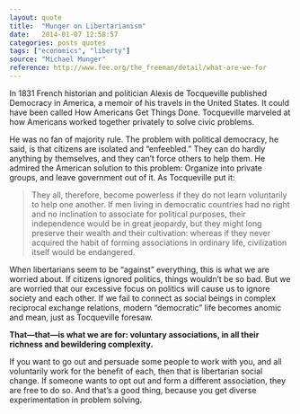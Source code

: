 ```yaml
---
layout: quote
title:  "Munger on Libertarianism"
date:   2014-01-07 12:58:57
categories: posts quotes
tags: ["economics", "liberty"]
source: "Michael Munger"
reference: http://www.fee.org/the_freeman/detail/what-are-we-for
---
```


In 1831 French historian and politician Alexis de Tocqueville published Democracy in America, a memoir of his travels in the United States. It could have been called How Americans Get Things Done. Tocqueville marveled at how Americans worked together privately to solve civic problems.

He was no fan of majority rule. The problem with political democracy, he said, is that citizens are isolated and “enfeebled.” They can do hardly anything by themselves, and they can’t force others to help them. He admired the American solution to this problem: Organize into private groups, and leave government out of it. As Tocqueville put it:

<blockquote>They all, therefore, become powerless if they do not learn voluntarily to help one another. If men living in democratic countries had no right and no inclination to associate for political purposes, their independence would be in great jeopardy, but they might long preserve their wealth and their cultivation: whereas if they never acquired the habit of forming associations in ordinary life, civilization itself would be endangered.</blockquote>

When libertarians seem to be “against” everything, this is what we are worried about. If citizens ignored politics, things wouldn’t be so bad. But we are worried that our excessive focus on politics will cause us to ignore society and each other. If we fail to connect as social beings in complex reciprocal exchange relations, modern “democratic” life becomes anomic and mean, just as Tocqueville foresaw.

<b>That—that—is what we are for: voluntary associations, in all their richness and bewildering complexity.</b>

If you want to go out and persuade some people to work with you, and all voluntarily work for the benefit of each, then that is libertarian social change. If someone wants to opt out and form a different association, they are free to do so. And that’s a good thing, because you get diverse experimentation in problem solving.